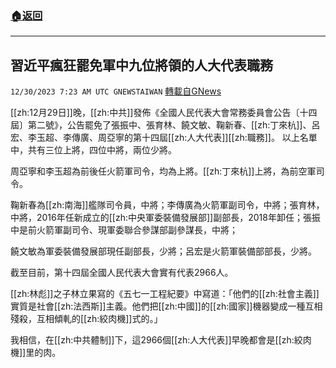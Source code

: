 ###  [:house:返回](README.md)
---


## 習近平瘋狂罷免軍中九位將領的人大代表職務
`12/30/2023 7:23 AM UTC GNEWSTAIWAN` [轉載自GNews](https://gnews.org/articles/2166706)



  
[[zh:12月29日]]晚，[[zh:中共]]發佈《全國人民代表大會常務委員會公告〔十四屆〕第二號》，公告罷免了張振中、張育林、饒文敏、鞠新春、[[zh:丁來杭]]、呂宏、李玉超、李傳廣、周亞寧的第十四屆[[zh:人大代表]][[zh:職務]]。
以上名單中，共有三位上將，四位中將，兩位少將。

  

周亞寧和李玉超為前後任火箭軍司令，均為上將。[[zh:丁來杭]]上將，為前空軍司令。

  

鞠新春為[[zh:南海]]艦隊司令員，中將；李傳廣為火箭軍副司令，中將；張育林，中將，2016年任新成立的[[zh:中央軍委裝備發展部]]副部長，2018年卸任；張振中是前火箭軍副司令、現軍委聯合參謀部副參謀長，中將；

  

饒文敏為軍委裝備發展部現任副部長，少將；呂宏是火箭軍裝備部部長，少將。

  

截至目前，第十四屆全國人民代表大會實有代表2966人。

  

[[zh:林彪]]之子林立果寫的《五七一工程紀要》中寫道：「他們的[[zh:社會主義]]實質是社會[[zh:法西斯]]主義。他們把[[zh:中國]]的[[zh:國家]]機器變成一種互相殘殺，互相傾軋的[[zh:絞肉機]]式的。」

  

我相信，在[[zh:中共體制]]下，這2966個[[zh:人大代表]]早晚都會是[[zh:絞肉機]]里的肉。
